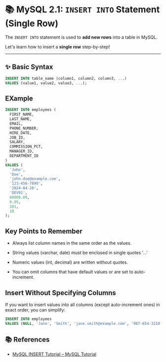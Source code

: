 # 📚 MySQL 2.1: `INSERT INTO` Statement (Single Row)

The `INSERT INTO` statement is used to **add new rows** into a table in MySQL.

Let's learn how to insert a **single row** step-by-step!

---

## ✨ Basic Syntax

```sql
INSERT INTO table_name (column1, column2, column3, ...)
VALUES (value1, value2, value3, ...);
```

## EXample

```sql
INSERT INTO employees (
  FIRST_NAME,
  LAST_NAME,
  EMAIL,
  PHONE_NUMBER,
  HIRE_DATE,
  JOB_ID,
  SALARY,
  COMMISSION_PCT,
  MANAGER_ID,
  DEPARTMENT_ID
)
VALUES (
  'John',
  'Doe',
  'john.doe@example.com',
  '123-456-7890',
  '2024-04-26',
  'DEV01',
  60000.00,
  0.05,
  101,
  10
);

```

## Key Points to Remember
- Always list column names in the same order as the values.

- String values (varchar, date) must be enclosed in single quotes '...'

- Numeric values (int, decimal) are written without quotes.

- You can omit columns that have default values or are set to auto-increment.

## Insert Without Specifying Columns

If you want to insert values into all columns (except auto-increment ones) in exact order, you can simplify:

```sql
INSERT INTO employees
VALUES (NULL, 'Jane', 'Smith', 'jane.smith@example.com', '987-654-3210', '2024-04-26', 'HR01', 50000.00, 0.02, 102, 20);
```

## 📚 References

- [MySQL INSERT Tutorial – MySQL Tutorial](https://www.mysqltutorial.org/mysql-basics/mysql-insert/)
